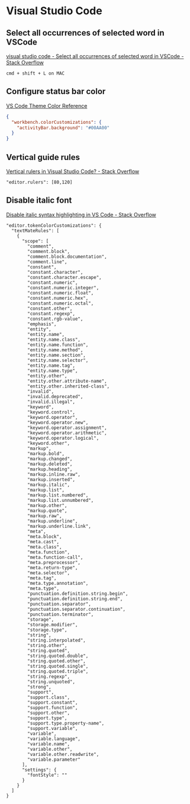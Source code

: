 # Visual Studio Code

## Select all occurrences of selected word in VSCode

[visual studio code - Select all occurrences of selected word in VSCode - Stack Overflow](https://stackoverflow.com/questions/46539714/select-all-occurrences-of-selected-word-in-vscode?rq=1)

```
cmd + shift + L on MAC
```

## Configure status bar color

[VS Code Theme Color Reference](https://code.visualstudio.com/docs/getstarted/theme-color-reference)

```json
{
  "workbench.colorCustomizations": {
    "activityBar.background": "#00AA00"
  }
}
```

## Vertical guide rules

[Vertical rulers in Visual Studio Code? - Stack Overflow](https://stackoverflow.com/questions/29968499/vertical-rulers-in-visual-studio-code/29972073#29972073)

```
"editor.rulers": [80,120]
```

## Disable italic font

[Disable italic syntax highlighting in VS Code - Stack Overflow](https://stackoverflow.com/questions/44219768/disable-italic-syntax-highlighting-in-vs-code)

```
"editor.tokenColorCustomizations": {
  "textMateRules": [
    {
      "scope": [
        "comment",
        "comment.block",
        "comment.block.documentation",
        "comment.line",
        "constant",
        "constant.character",
        "constant.character.escape",
        "constant.numeric",
        "constant.numeric.integer",
        "constant.numeric.float",
        "constant.numeric.hex",
        "constant.numeric.octal",
        "constant.other",
        "constant.regexp",
        "constant.rgb-value",
        "emphasis",
        "entity",
        "entity.name",
        "entity.name.class",
        "entity.name.function",
        "entity.name.method",
        "entity.name.section",
        "entity.name.selector",
        "entity.name.tag",
        "entity.name.type",
        "entity.other",
        "entity.other.attribute-name",
        "entity.other.inherited-class",
        "invalid",
        "invalid.deprecated",
        "invalid.illegal",
        "keyword",
        "keyword.control",
        "keyword.operator",
        "keyword.operator.new",
        "keyword.operator.assignment",
        "keyword.operator.arithmetic",
        "keyword.operator.logical",
        "keyword.other",
        "markup",
        "markup.bold",
        "markup.changed",
        "markup.deleted",
        "markup.heading",
        "markup.inline.raw",
        "markup.inserted",
        "markup.italic",
        "markup.list",
        "markup.list.numbered",
        "markup.list.unnumbered",
        "markup.other",
        "markup.quote",
        "markup.raw",
        "markup.underline",
        "markup.underline.link",
        "meta",
        "meta.block",
        "meta.cast",
        "meta.class",
        "meta.function",
        "meta.function-call",
        "meta.preprocessor",
        "meta.return-type",
        "meta.selector",
        "meta.tag",
        "meta.type.annotation",
        "meta.type",
        "punctuation.definition.string.begin",
        "punctuation.definition.string.end",
        "punctuation.separator",
        "punctuation.separator.continuation",
        "punctuation.terminator",
        "storage",
        "storage.modifier",
        "storage.type",
        "string",
        "string.interpolated",
        "string.other",
        "string.quoted",
        "string.quoted.double",
        "string.quoted.other",
        "string.quoted.single",
        "string.quoted.triple",
        "string.regexp",
        "string.unquoted",
        "strong",
        "support",
        "support.class",
        "support.constant",
        "support.function",
        "support.other",
        "support.type",
        "support.type.property-name",
        "support.variable",
        "variable",
        "variable.language",
        "variable.name",
        "variable.other",
        "variable.other.readwrite",
        "variable.parameter"
      ],
      "settings": {
        "fontStyle": ""
      }
    }
  ]
}
```
